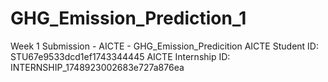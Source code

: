 # GHG_Emission_Prediction_1
Week 1 Submission - AICTE - GHG_Emission_Predicition
AICTE Student ID: STU67e9533dcd1ef1743344445
AICTE Internship ID: INTERNSHIP_1748923002683e727a876ea
